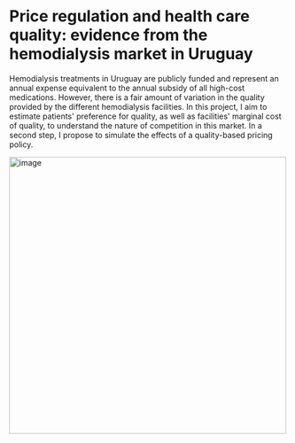 # Price regulation and health care quality: evidence from the hemodialysis market in Uruguay
Hemodialysis treatments in Uruguay are publicly funded and represent an annual expense equivalent to the annual subsidy of all high-cost medications. However, there is a fair amount of variation in the quality provided by the different hemodialysis facilities. In this project, I aim to estimate patients' preference for quality, as well as facilities' marginal cost of quality, to understand the nature of competition in this market. In a second step, I propose to simulate the effects of a quality-based pricing policy.

<img width="500" alt="image" src="https://github.com/rsurr/MastersThesis/assets/48608168/456344e5-a489-47f4-b88f-73937cda940d">
